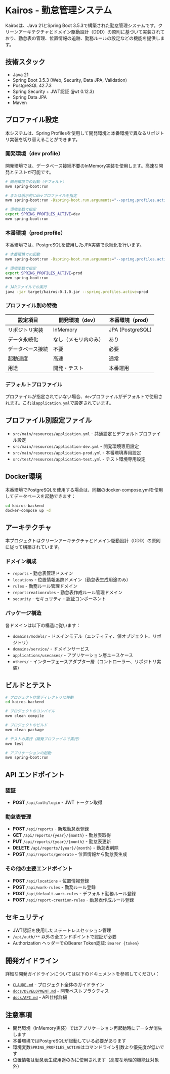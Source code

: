 # Kairos - 勤怠管理システム

Kairosは、Java 21とSpring Boot 3.5.3で構築された勤怠管理システムです。クリーンアーキテクチャとドメイン駆動設計（DDD）の原則に基づいて実装されており、勤怠表の管理、位置情報の追跡、勤務ルールの設定などの機能を提供します。

## 技術スタック

- Java 21
- Spring Boot 3.5.3 (Web, Security, Data JPA, Validation)
- PostgreSQL 42.7.3
- Spring Security + JWT認証 (jjwt 0.12.3)
- Spring Data JPA
- Maven

## プロファイル設定

本システムは、Spring Profilesを使用して開発環境と本番環境で異なるリポジトリ実装を切り替えることができます。

### 開発環境（dev profile）

開発環境では、データベース接続不要のInMemory実装を使用します。高速な開発とテストが可能です。

```bash
# 開発環境での起動（デフォルト）
mvn spring-boot:run

# または明示的にdevプロファイルを指定
mvn spring-boot:run -Dspring-boot.run.arguments="--spring.profiles.active=dev"

# 環境変数で指定
export SPRING_PROFILES_ACTIVE=dev
mvn spring-boot:run
```

### 本番環境（prod profile）

本番環境では、PostgreSQLを使用したJPA実装で永続化を行います。

```bash
# 本番環境での起動
mvn spring-boot:run -Dspring-boot.run.arguments="--spring.profiles.active=prod"

# 環境変数で指定
export SPRING_PROFILES_ACTIVE=prod
mvn spring-boot:run

# JARファイルでの実行
java -jar target/kairos-0.1.0.jar --spring.profiles.active=prod
```

### プロファイル別の特徴

| 設定項目 | 開発環境（dev） | 本番環境（prod） |
|---------|----------------|-----------------|
| リポジトリ実装 | InMemory | JPA (PostgreSQL) |
| データ永続化 | なし（メモリ内のみ） | あり |
| データベース接続 | 不要 | 必要 |
| 起動速度 | 高速 | 通常 |
| 用途 | 開発・テスト | 本番運用 |

### デフォルトプロファイル

プロファイルが指定されていない場合、`dev`プロファイルがデフォルトで使用されます。これは`application.yml`で設定されています。

## プロファイル別設定ファイル

- `src/main/resources/application.yml` - 共通設定とデフォルトプロファイル設定
- `src/main/resources/application-dev.yml` - 開発環境専用設定
- `src/main/resources/application-prod.yml` - 本番環境専用設定
- `src/test/resources/application-test.yml` - テスト環境専用設定

## Docker環境

本番環境でPostgreSQLを使用する場合は、同梱のdocker-compose.ymlを使用してデータベースを起動できます：

```bash
cd kairos-backend
docker-compose up -d
```

## アーキテクチャ

本プロジェクトはクリーンアーキテクチャとドメイン駆動設計（DDD）の原則に従って構築されています。

### ドメイン構成

- `reports` - 勤怠表管理ドメイン
- `locations` - 位置情報追跡ドメイン（勤怠表生成用途のみ）
- `rules` - 勤務ルール管理ドメイン
- `reportcreationrules` - 勤怠表作成ルール管理ドメイン
- `security` - セキュリティ・認証コンポーネント

### パッケージ構造

各ドメインは以下の構造に従います：
- `domains/models/` - ドメインモデル（エンティティ、値オブジェクト、リポジトリ）
- `domains/service/` - ドメインサービス
- `applications/usecases/` - アプリケーション層ユースケース
- `others/` - インターフェースアダプター層（コントローラー、リポジトリ実装）

## ビルドとテスト

```bash
# プロジェクト作業ディレクトリに移動
cd kairos-backend

# プロジェクトのコンパイル
mvn clean compile

# プロジェクトのビルド
mvn clean package

# テストの実行（開発プロファイルで実行）
mvn test

# アプリケーションの起動
mvn spring-boot:run
```

## API エンドポイント

### 認証
- **POST** `/api/auth/login` - JWT トークン取得

### 勤怠表管理
- **POST** `/api/reports` - 新規勤怠表登録
- **GET** `/api/reports/{year}/{month}` - 勤怠表取得
- **PUT** `/api/reports/{year}/{month}` - 勤怠表更新
- **DELETE** `/api/reports/{year}/{month}` - 勤怠表削除
- **POST** `/api/reports/generate` - 位置情報から勤怠表生成

### その他の主要エンドポイント
- **POST** `/api/locations` - 位置情報登録
- **POST** `/api/work-rules` - 勤務ルール登録
- **POST** `/api/default-work-rules` - デフォルト勤務ルール登録
- **POST** `/api/report-creation-rules` - 勤怠表作成ルール登録

## セキュリティ

- JWT認証を使用したステートレスセッション管理
- `/api/auth/**` 以外の全エンドポイントで認証が必要
- Authorization ヘッダーでのBearer Token認証: `Bearer {token}`

## 開発ガイドライン

詳細な開発ガイドラインについては以下のドキュメントを参照してください：
- [`CLAUDE.md`](./CLAUDE.md) - プロジェクト全体のガイドライン
- [`docs/DEVELOPMENT.md`](./docs/DEVELOPMENT.md) - 開発ベストプラクティス
- [`docs/API.md`](./docs/API.md) - API仕様詳細

## 注意事項

- 開発環境（InMemory実装）ではアプリケーション再起動時にデータが消失します
- 本番環境ではPostgreSQLが起動している必要があります
- 環境変数`SPRING_PROFILES_ACTIVE`はコマンドライン引数より優先度が低いです
- 位置情報は勤怠表生成用途のみに使用されます（高度な地理的機能は対象外）